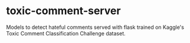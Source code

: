 # toxic-comment-server
Models to detect hateful comments served with flask trained on Kaggle's Toxic Comment Classification Challenge dataset.
